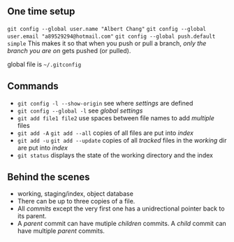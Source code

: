 ## One time setup
`git config --global user.name "Albert Chang"`
`git config --global user.email "a89529294@hotmail.com"`
`git config --global push.default simple` This makes it so that when you push or pull a branch, _only the branch you are on_ gets pushed (or pulled).

global file is `~/.gitconfig`

## Commands
- `git config -l --show-origin` see where *settings* are defined
- `git config --global -l` see *global settings* 
- `git add file1 file2` use spaces between file names to add *multiple* files
- `git add -A` `git add --all` copies of all files are put into *index*
- `git add -u` `git add --update` copies of all *tracked* files in the *working* dir are put into *index*
- `git status` displays the state of the working directory and the index

## Behind the scenes
- working, staging/index, object database
- There can be up to three copies of a file.
- All *commits* except the very first one has a unidrectional pointer back to its parent.
- A *parent* commit can have mutiple *children* commits. A *child* commit can have multiple *parent* commits.

